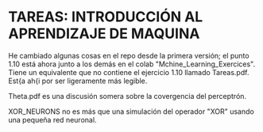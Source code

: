 # TAREAS: INTRODUCCIÓN AL APRENDIZAJE DE MAQUINA 

He cambiado algunas cosas en el repo desde la primera versión; el punto 1.10 está ahora junto a los demás en el colab "Mchine_Learning_Exercices". Tiene un equivalente que no contiene el ejercicio 1.10 llamado Tareas.pdf. Est{a ah{i por ser ligeramente más legible.

Theta.pdf es una discusión somera sobre la covergencia del perceptrón.

XOR_NEURONS no es más que una simulación del operador "XOR" usando una pequeña red neuronal.

